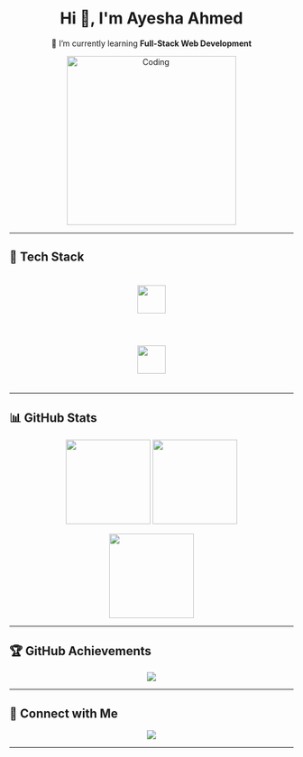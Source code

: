<h1 align="center">Hi 👋, I'm Ayesha Ahmed</h1>

<p align="center">
  🌱 I’m currently learning <strong>Full-Stack Web Development</strong>
</p>

<div align="center">
  <img src="https://i.pinimg.com/originals/81/17/8b/81178b47a8598f0c81c4799f2cdd4057.gif" width="300" alt="Coding" />
</div>

---

## 🚀 Tech Stack

<div align="center">
  <img src="https://skillicons.dev/icons?i=html,css,js,react,tailwind,express,firebase,nodejs,py" height="50" style="margin: 20px;" />
  <br><br>
  <img src="https://skillicons.dev/icons?i=git,github,vscode,vercel" height="50" style="margin: 20px;" />
</div>

---

## 📊 GitHub Stats

<p align="center">
  <img src="https://github-readme-stats.vercel.app/api?username=AyeshaAhmed1573&show_icons=true&theme=dracula" height="150" />
  <img src="https://github-readme-stats.vercel.app/api/top-langs/?username=AyeshaAhmed1573&layout=compact&theme=dracula" height="150" />
</p>

<p align="center">
  <img src="https://github-readme-streak-stats.herokuapp.com?user=AyeshaAhmed1573&theme=dracula" height="150" />
</p>

---

## 🏆 GitHub Achievements

<p align="center">
  <img src="https://github-profile-trophy.vercel.app/?username=AyeshaAhmed1573&theme=dracula&margin-w=10&margin-h=10" />
</p>

---

## 🔗 Connect with Me

<p align="center">
  <a href="https://www.linkedin.com/in/ayesha-ahmed-7a3b77262" target="_blank">
    <img src="https://img.shields.io/badge/LinkedIn-Ayesha%20Ahmed-0077B5?style=for-the-badge&logo=linkedin&logoColor=white" />
  </a>
</p>

---
